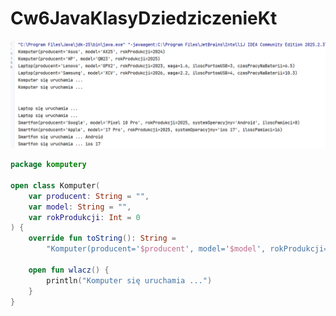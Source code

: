 # Cw6JavaKlasyDziedziczenieKt
![img.png](img.png)
```kotlin
package komputery

open class Komputer(
    var producent: String = "",
    var model: String = "",
    var rokProdukcji: Int = 0
) {
    override fun toString(): String =
        "Komputer(producent='$producent', model='$model', rokProdukcji=$rokProdukcji)"

    open fun wlacz() {
        println("Komputer się uruchamia ...")
    }
}
```